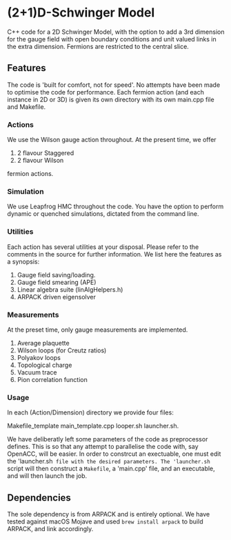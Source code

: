 # (2+1)D-Schwinger Model

C++ code for a 2D Schwinger Model, with the option to add a 3rd dimension
for the gauge field with open boundary conditions and unit valued links in
the extra dimension. Fermions are restricted to the central slice.

## Features

The code is 'built for comfort, not for speed'. No attempts have been made to
optimise the code for performance. Each fermion action (and each instance in
2D or 3D) is given its own directory with its own main.cpp file and Makefile.

### Actions

We use the Wilson gauge action throughout. At the present time, we offer

   1. 2 flavour Staggered
   2. 2 flavour Wilson

fermion actions.

### Simulation

We use Leapfrog HMC throughout the code. You have the option to perform dynamic
or quenched simulations, dictated from the command line.

### Utilities

Each action has several utilities at your disposal. Please refer to the comments in
the source for further information. We list here the features as a synopsis:

   1. Gauge field saving/loading.
   2. Gauge field smearing (APE)
   3. Linear algebra suite (linAlgHelpers.h)
   4. ARPACK driven eigensolver

### Measurements

At the preset time, only gauge measurements are implemented.

   1. Average plaquette
   2. Wilson loops (for Creutz ratios)
   3. Polyakov loops
   4. Topological charge
   5. Vacuum trace
   5. Pion correlation function

### Usage

In each (Action/Dimension) directory we provide four files:

   Makefile_template
   main_template.cpp
   looper.sh
   launcher.sh.

We have deliberatly left some parameters of the code as preprocessor defines.
This is so that any attempt to parallelise the code with, say OpenACC, will
be easier. In order to constrcut an exectuable, one must edit the 'launcher.sh`
file with the desired parameters. The 'launcher.sh` script will then construct
a `Makefile`, a 'main.cpp' file, and an executable, and will then launch the job.

## Dependencies

The sole dependency is from ARPACK and is entirely optional. We have tested
against macOS Mojave and used `brew install arpack` to build ARPACK, and link
accordingly.
